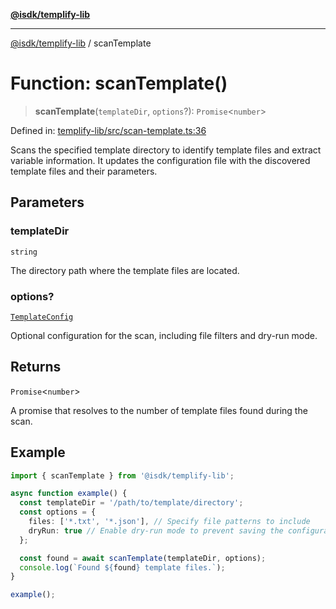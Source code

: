 [**@isdk/templify-lib**](../README.md)

***

[@isdk/templify-lib](../globals.md) / scanTemplate

# Function: scanTemplate()

> **scanTemplate**(`templateDir`, `options`?): `Promise`\<`number`\>

Defined in: [templify-lib/src/scan-template.ts:36](https://github.com/isdk/templify-lib.js/blob/a4bd00ad1125d7bea4f09fdb1587c7d10c774e22/src/scan-template.ts#L36)

Scans the specified template directory to identify template files and extract variable information.
It updates the configuration file with the discovered template files and their parameters.

## Parameters

### templateDir

`string`

The directory path where the template files are located.

### options?

[`TemplateConfig`](../interfaces/TemplateConfig.md)

Optional configuration for the scan, including file filters and dry-run mode.

## Returns

`Promise`\<`number`\>

A promise that resolves to the number of template files found during the scan.

## Example

```typescript
import { scanTemplate } from '@isdk/templify-lib';

async function example() {
  const templateDir = '/path/to/template/directory';
  const options = {
    files: ['*.txt', '*.json'], // Specify file patterns to include
    dryRun: true // Enable dry-run mode to prevent saving the configuration
  };

  const found = await scanTemplate(templateDir, options);
  console.log(`Found ${found} template files.`);
}

example();
```
